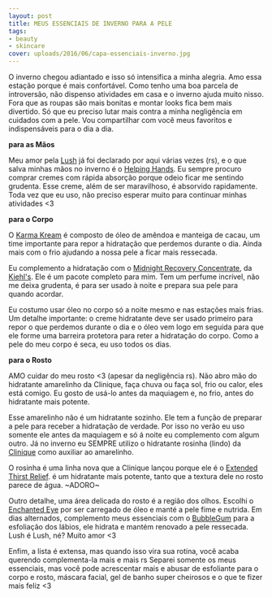 ```yaml
---
layout: post
title: MEUS ESSENCIAIS DE INVERNO PARA A PELE
tags:
- beauty
- skincare
cover: uploads/2016/06/capa-essenciais-inverno.jpg
---
```


O inverno chegou adiantado e isso só intensifica a minha alegria. Amo essa estação porque é mais confortável. Como tenho uma boa parcela de introversão, não dispenso atividades em casa e o inverno ajuda muito nisso. Fora que as roupas são mais bonitas e montar looks fica bem mais divertido. Só que eu preciso lutar mais contra a minha negligência em cuidados com a pele. Vou compartilhar com você meus favoritos e indispensáveis para o dia a dia.

**para as Mãos**

Meu amor pela <a href="https://www.lush.com.br">Lush</a> já foi declarado por aqui várias vezes (rs), e o que salva minhas mãos no inverno é o <a href="https://www.lush.com.br/produtos/helping-hands">Helping Hands</a>. Eu sempre procuro comprar cremes com rápida absorção porque odeio ficar me sentindo grudenta. Esse creme, além de ser maravilhoso, é absorvido rapidamente. Toda vez que eu uso, não preciso esperar muito para continuar minhas atividades <3

**para o Corpo**

O <a href="https://www.lush.com.br/produtos/karma-kream">Karma Kream</a> é composto de óleo de amêndoa e manteiga de cacau, um time importante para repor a hidratação que perdemos durante o dia. Ainda mais com o frio ajudando a nossa pele a ficar mais ressecada.

Eu complemento a hidratação com o <a href="http://www.kiehls.com.br/cuidados-com-o-rosto/por-necessidade/anti-idade/midnight-recovery-concentrate">Midnight Recovery Concentrate</a>, da <a href="http://www.kiehls.com.br/">Kiehl's</a>. Ele é um pacote completo para mim. Tem um perfume incrível, não me deixa grudenta, é para ser usado à noite e prepara sua pele para quando acordar.

Eu costumo usar óleo no corpo só a noite mesmo e nas estações mais frias. Um detalhe importante: o creme hidratante deve ser usado primeiro para repor o que perdemos durante o dia e o óleo vem logo em seguida para que ele forme uma barreira protetora para reter a hidratação do corpo. Como a pele do meu corpo é seca, eu uso todos os dias.

**para o Rosto**

AMO cuidar do meu rosto <3 (apesar da negligência rs). Não abro mão do hidratante amarelinho da Clinique, faça chuva ou faça sol, frio ou calor, eles está comigo. Eu gosto de usá-lo antes da maquiagem e, no frio, antes do hidratante mais potente.

Esse amarelinho não é um hidratante sozinho. Ele tem a função de preparar a pele para receber a hidratação de verdade. Por isso no verão eu uso somente ele antes da maquiagem e só á noite eu complemento com algum outro. Já no inverno eu SEMPRE utilizo o hidratante rosinha (lindo) da <a href="http://www.clinique.com.br/">Clinique</a> como auxiliar ao amarelinho.

O rosinha é uma linha nova que a Clinique lançou porque ele é o <a href="http://www.clinique.com.br/product/1687/5089/Skin-Care/Hidratantes/Moisture-Surge-Extended-Thirst-Relief">Extended Thirst Relief</a>. é um hidratante mais potente, tanto que a textura dele no rosto parece de água. ~ADORO~

Outro detalhe, uma área delicada do rosto é a região dos olhos. Escolhi o <a href="https://www.lush.com.br/produtos/enchanted-eye-cream">Enchanted Eye</a> por ser carregado de óleo e manté a pele fime e nutrida. Em dias alternados, complemento meus essenciais com o <a href="https://www.lush.com.br/produtos/bubblegum">BubbleGum</a> para a esfoliação dos lábios, ele hidrata e mantém renovado a pele ressecada. Lush é Lush, né? Muito amor <3

Enfim, a lista é extensa, mas quando isso vira sua rotina, você acaba querendo complementa-la mais e mais rs Separei somente os meus essenciais, mas você pode acrescentar mais e abusar de esfoliante para o corpo e rosto, máscara facial, gel de banho super cheirosos e o que te fizer mais feliz <3
